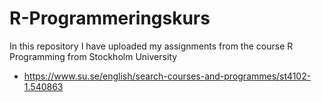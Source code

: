 # R-Programmeringskurs

In this repository I have uploaded my assignments from the course R Programming from Stockholm University

- https://www.su.se/english/search-courses-and-programmes/st4102-1.540863
